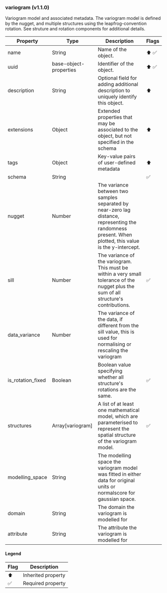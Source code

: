 ### variogram (v1.1.0)
Variogram model and associated metadata. The variogram model is defined by the nugget, and multiple structures using the leapfrog-convention rotation. See struture and rotation components for additional details.

| Property | Type | Description | Flags |
|---|---|---|---|
| name | String | Name of the object. | ⬆️ ✅ |
| uuid | base-object-properties | Identifier of the object. | ⬆️ ✅ |
| description | String | Optional field for adding additional description to uniquely identify this object. | ⬆️ |
| extensions | Object | Extended properties that may be associated to the object, but not specified in the schema | ⬆️ |
| tags | Object | Key-value pairs of user-defined metadata | ⬆️ |
| schema | String |  | ✅ |
| nugget | Number | The variance between two samples separated by near-zero lag distance, representing the randomness present. When plotted, this value is the y-intercept. |  |
| sill | Number | The variance of the variogram. This must be within a very small tolerance of the nugget plus the sum of all structure's contributions. | ✅ |
| data_variance | Number | The variance of the data, if different from the sill value, this is used for normalising or rescaling the variogram |  |
| is_rotation_fixed | Boolean | Boolean value specifying whether all structure's rotations are the same. | ✅ |
| structures | Array[variogram] | A list of at least one mathematical model, which are parameterised to represent the spatial structure of the variogram model. | ✅ |
| modelling_space | String | The modelling space the variogram model was fitted in either data for original units or normalscore for gaussian space. |  |
| domain | String | The domain the variogram is modelled for |  |
| attribute | String | The attribute the variogram is modelled for |  |


#### Legend

| Flag | Description |
| --- | --- |
| ⬆️ | Inherited property |
| ✅ | Required property |

